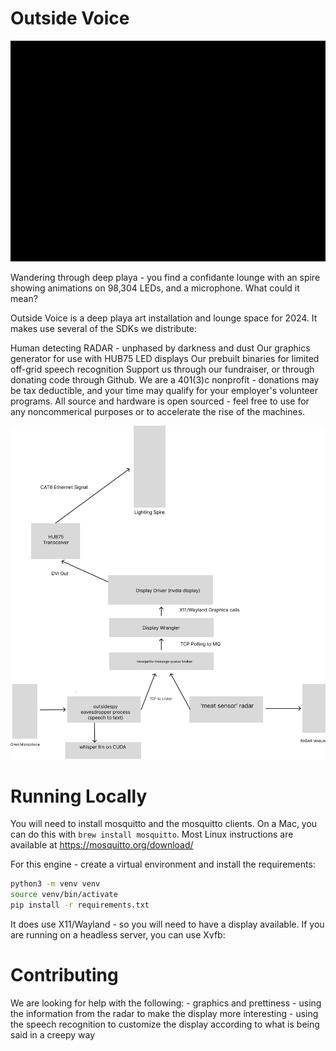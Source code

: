 # Outside Voice

![img_1.png](img_1.png)

Wandering through deep playa - you find a confidante lounge with an spire showing animations on 98,304 LEDs, and a microphone. What could it mean?

Outside Voice is a deep playa art installation and lounge space for 2024. It makes use several of the SDKs we distribute:

Human detecting RADAR - unphased by darkness and dust
Our graphics generator for use with HUB75 LED displays
Our prebuilt binaries for limited off-grid speech recognition
Support us through our fundraiser, or through donating code through Github. We are a 401(3)c nonprofit - donations may be tax deductible, and your time may qualify for your employer's volunteer programs. All source and hardware is open sourced - feel free to use for any noncommerical purposes or to accelerate the rise of the machines.

![img.png](img.png)


# Running Locally

You will need to install mosquitto and the mosquitto clients. On a Mac, you can do this with `brew install mosquitto`.
Most Linux instructions are available at https://mosquitto.org/download/

For this engine - create  a virtual environment and install the requirements:

```bash
python3 -m venv venv
source venv/bin/activate
pip install -r requirements.txt
```

It does use X11/Wayland - so you will need to have a display available. If you are running on a headless server, you can use Xvfb:

# Contributing

We are looking for help with the following:
    - graphics and prettiness
    - using the information from the radar to make the display more interesting
    - using the speech recognition to customize the display according to what is being said in a creepy way

